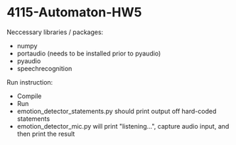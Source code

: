 # 4115-Automaton-HW5

Neccessary libraries / packages:
- numpy
- portaudio (needs to be installed prior to pyaudio)
- pyaudio
- speechrecognition

Run instruction:
- Compile
- Run
- emotion_detector_statements.py should print output off hard-coded statements
- emotion_detector_mic.py will print "listening...", capture audio input, and then print the result
